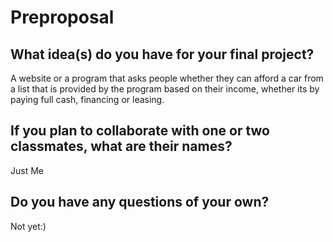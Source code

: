 # Preproposal

## What idea(s) do you have for your final project?

A website or a program that asks people whether they can afford a car from a list that is provided by the program based on their income, whether its by paying full cash, financing or leasing.


## If you plan to collaborate with one or two classmates, what are their names?

Just Me

## Do you have any questions of your own?

Not yet:)
